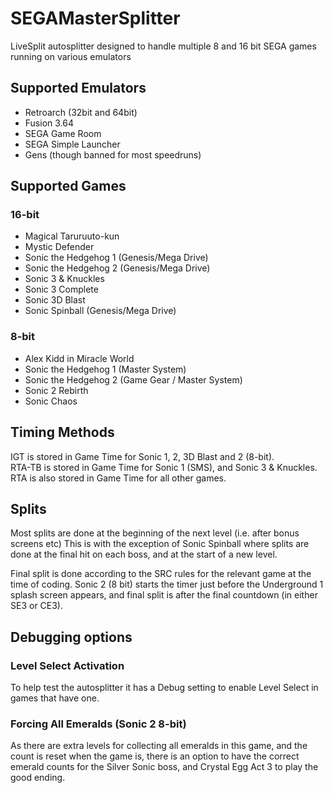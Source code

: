 # SEGAMasterSplitter
LiveSplit autosplitter designed to handle multiple 8 and 16 bit SEGA games running on various emulators

## Supported Emulators

* Retroarch (32bit and 64bit)
* Fusion 3.64
* SEGA Game Room
* SEGA Simple Launcher
* Gens (though banned for most speedruns)

## Supported Games
### 16-bit
* Magical Taruruuto-kun
* Mystic Defender
* Sonic the Hedgehog 1 (Genesis/Mega Drive)
* Sonic the Hedgehog 2 (Genesis/Mega Drive)
* Sonic 3 & Knuckles
* Sonic 3 Complete
* Sonic 3D Blast
* Sonic Spinball (Genesis/Mega Drive)
### 8-bit
* Alex Kidd in Miracle World
* Sonic the Hedgehog 1 (Master System)
* Sonic the Hedgehog 2 (Game Gear / Master System)
* Sonic 2 Rebirth
* Sonic Chaos

## Timing Methods
IGT is stored in Game Time for Sonic 1, 2, 3D Blast and 2 (8-bit).  
RTA-TB is stored in Game Time for Sonic 1 (SMS), and Sonic 3 & Knuckles.  
RTA is also stored in Game Time for all other games.

## Splits
Most splits are done at the beginning of the next level (i.e. after bonus screens etc) This is with the exception of Sonic Spinball
where splits are done at the final hit on each boss, and at the start of a new level.

Final split is done according to the SRC rules for the relevant game at the time of coding.
Sonic 2 (8 bit) starts the timer just before the Underground 1 splash screen appears, and final split is after the final countdown (in either SE3 or CE3).

## Debugging options
### Level Select Activation
To help test the autosplitter it has a Debug setting to enable Level Select in games that have one.
### Forcing All Emeralds (Sonic 2 8-bit)
As there are extra levels for collecting all emeralds in this game, and the count is reset when the game is, there is an option to have the correct emerald counts for the Silver Sonic boss, and Crystal Egg Act 3 to play the good ending.
